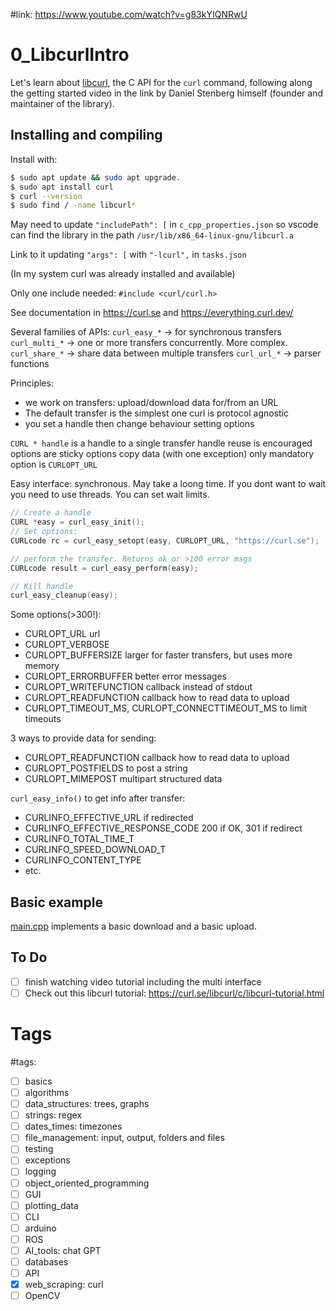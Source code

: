 #link: https://www.youtube.com/watch?v=g83kYIQNRwU

# 0_LibcurlIntro
Let's learn about [libcurl](https://curl.se/libcurl/), the C API for the `curl` command, following along the getting started video in the link by Daniel Stenberg himself (founder and maintainer of the library).

## Installing and compiling
Install with:

```bash
$ sudo apt update && sudo apt upgrade.
$ sudo apt install curl
$ curl --version
$ sudo find / -name libcurl*
```


May need to update `"includePath": [` in `c_cpp_properties.json` so vscode can find the library in the path `/usr/lib/x86_64-linux-gnu/libcurl.a`

Link to it updating `"args": [` with `"-lcurl",` in `tasks.json`

(In my system curl was already installed and available)

Only one include needed:
`#include <curl/curl.h>`

See documentation in https://curl.se and https://everything.curl.dev/

Several families of APIs:
`curl_easy_*` -> for synchronous transfers
`curl_multi_*` -> one or more transfers concurrently. More complex.
`curl_share_*` -> share data between multiple transfers
`curl_url_*` -> parser functions

Principles:
- we work on transfers: upload/download data for/from an URL
- The default transfer is the simplest one
curl is protocol agnostic
- you set a handle then change behaviour setting options

`CURL * handle` is a handle to a single transfer
handle reuse is encouraged
options are sticky
options copy data (with one exception)
only mandatory option is `CURLOPT_URL`

Easy interface:
synchronous. May take a loong time. If you dont want to wait you need to use threads. You can set wait limits.

```c++
// Create a handle
CURL *easy = curl_easy_init();
// Set options:
CURLcode rc = curl_easy_setopt(easy, CURLOPT_URL, "https://curl.se");

// perform the transfer. Returns ok or >100 error msgs
CURLcode result = curl_easy_perform(easy);

// Kill handle
curl_easy_cleanup(easy);
```

Some options(>300!):
- CURLOPT_URL url
- CURLOPT_VERBOSE
- CURLOPT_BUFFERSIZE larger for faster transfers, but uses more memory
- CURLOPT_ERRORBUFFER better error messages
- CURLOPT_WRITEFUNCTION callback instead of stdout
- CURLOPT_READFUNCTION callback how to read data to upload
- CURLOPT_TIMEOUT_MS, CURLOPT_CONNECTTIMEOUT_MS to limit timeouts

3 ways to provide data for sending:
- CURLOPT_READFUNCTION callback how to read data to upload
- CURLOPT_POSTFIELDS to post a string
- CURLOPT_MIMEPOST multipart structured data


`curl_easy_info()` to get info after transfer:
- CURLINFO_EFFECTIVE_URL if redirected
- CURLINFO_EFFECTIVE_RESPONSE_CODE 200 if OK, 301 if redirect
- CURLINFO_TOTAL_TIME_T 
- CURLINFO_SPEED_DOWNLOAD_T
- CURLINFO_CONTENT_TYPE
- etc.

## Basic example
[main.cpp](./main.cpp) implements a basic download and a basic upload.

## To Do
- [ ] finish watching video tutorial including the multi interface
- [ ] Check out this libcurl tutorial: https://curl.se/libcurl/c/libcurl-tutorial.html

# Tags
#tags: 

- [ ] basics
- [ ] algorithms
- [ ] data_structures: trees, graphs
- [ ] strings: regex
- [ ] dates_times: timezones
- [ ] file_management: input, output, folders and files
- [ ] testing
- [ ] exceptions
- [ ] logging
- [ ] object_oriented_programming
- [ ] GUI
- [ ] plotting_data
- [ ] CLI
- [ ] arduino
- [ ] ROS
- [ ] AI_tools: chat GPT
- [ ] databases
- [ ] API
- [x] web_scraping: curl
- [ ] OpenCV
